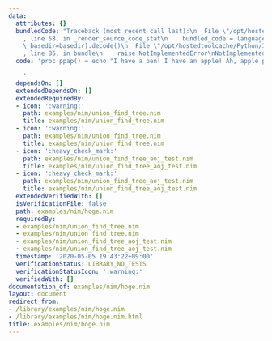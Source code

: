 ```yaml
---
data:
  attributes: {}
  bundledCode: "Traceback (most recent call last):\n  File \"/opt/hostedtoolcache/Python/3.8.5/x64/lib/python3.8/site-packages/onlinejudge_verify/documentation/build.py\"\
    , line 58, in _render_source_code_stat\n    bundled_code = language.bundle(stat.path,\
    \ basedir=basedir).decode()\n  File \"/opt/hostedtoolcache/Python/3.8.5/x64/lib/python3.8/site-packages/onlinejudge_verify/languages/nim.py\"\
    , line 86, in bundle\n    raise NotImplementedError\nNotImplementedError\n"
  code: 'proc ppap() = echo "I have a pen! I have an apple! Ah, apple pen!"

    '
  dependsOn: []
  extendedDependsOn: []
  extendedRequiredBy:
  - icon: ':warning:'
    path: examples/nim/union_find_tree.nim
    title: examples/nim/union_find_tree.nim
  - icon: ':warning:'
    path: examples/nim/union_find_tree.nim
    title: examples/nim/union_find_tree.nim
  - icon: ':heavy_check_mark:'
    path: examples/nim/union_find_tree_aoj_test.nim
    title: examples/nim/union_find_tree_aoj_test.nim
  - icon: ':heavy_check_mark:'
    path: examples/nim/union_find_tree_aoj_test.nim
    title: examples/nim/union_find_tree_aoj_test.nim
  extendedVerifiedWith: []
  isVerificationFile: false
  path: examples/nim/hoge.nim
  requiredBy:
  - examples/nim/union_find_tree.nim
  - examples/nim/union_find_tree.nim
  - examples/nim/union_find_tree_aoj_test.nim
  - examples/nim/union_find_tree_aoj_test.nim
  timestamp: '2020-05-05 19:43:22+09:00'
  verificationStatus: LIBRARY_NO_TESTS
  verificationStatusIcon: ':warning:'
  verifiedWith: []
documentation_of: examples/nim/hoge.nim
layout: document
redirect_from:
- /library/examples/nim/hoge.nim
- /library/examples/nim/hoge.nim.html
title: examples/nim/hoge.nim
---
```


